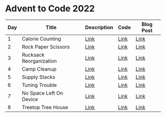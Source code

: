 # Advent to Code 2022

| Day | Title                   | Description               | Code                     | Blog Post                                                                |
|-----|-------------------------|---------------------------|--------------------------|--------------------------------------------------------------------------|
| 1   | Calorie Counting        | [Link](./day01/README.md) | [Link](./day01/Day01.kt) | [Link](https://yonatankarp.com/advent-of-code-2022-day-1-kotlin-edition) |
| 2   | Rock Paper Scissors     | [Link](./day02/README.md) | [Link](./day02/Day02.kt) | [Link](https://yonatankarp.com/advent-of-code-2022-day-2-kotlin-edition) |
| 3   | Rucksack Reorganization | [Link](./day03/README.md) | [Link](./day03/Day03.kt) | [Link](https://yonatankarp.com/advent-of-code-2022-day-3-kotlin-edition) |
| 4   | Camp Cleanup            | [Link](./day04/README.md) | [Link](./day04/Day04.kt) | [Link](https://yonatankarp.com/advent-of-code-2022-day-4-kotlin-edition) |
| 5   | Supply Stacks           | [Link](./day05/README.md) | [Link](./day05/Day05.kt) | [Link](https://yonatankarp.com/advent-of-code-2022-day-5-kotlin-edition) |
| 6   | Tuning Trouble          | [Link](./day06/README.md) | [Link](./day06/Day06.kt) | [Link](https://yonatankarp.com/advent-of-code-2022-day-6-kotlin-edition) |
| 7   | No Space Left On Device | [Link](./day07/README.md) | [Link](./day07/Day07.kt) | [Link](https://yonatankarp.com/advent-of-code-2022-day-7-kotlin-edition) |
| 8   | Treetop Tree House      | [Link](./day08/README.md) | [Link](./day08/Day08.kt) | [Link](https://yonatankarp.com/advent-of-code-2022-day-8-kotlin-edition) |
